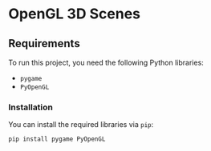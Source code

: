 # OpenGL 3D Scenes

## Requirements

To run this project, you need the following Python libraries:

- `pygame`
- `PyOpenGL`

### Installation

You can install the required libraries via `pip`:

```bash
pip install pygame PyOpenGL
